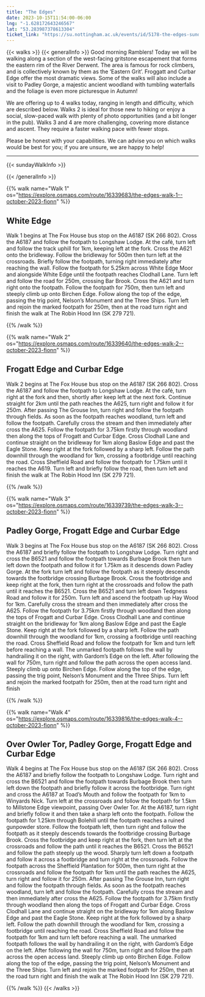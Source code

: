 ```yaml
---
title: "The Edges"
date: 2023-10-15T11:54:00-06:00
lng: "-1.628172643246567"
lat: "53.283987378613304"
ticket_link: "https://su.nottingham.ac.uk/events/id/5178-the-edges-sunday-walk"
---
```


{{< walks >}}
{{< generalInfo >}}
Good morning Ramblers! Today we will be walking along a section of the west-facing
gritstone escapement that forms the eastern rim of the River Derwent. The area is famous
for rock climbers, and is collectively known by them as the ‘Eastern Grit’. Froggatt and
Curbar Edge offer the most dramatic views. Some of the walks will also include a visit to
Padley Gorge, a majestic ancient woodland with tumbling waterfalls and the foliage is even
more picturesque in Autumn!

We are offering up to 4 walks today, ranging in length and difficulty, which are described below.
Walks 2 is ideal for those new to hiking or enjoy a social, slow-paced walk with plenty of photo
opportunities (and a bit longer in the pub).
Walks 3 and 4 are more challenging, covering more distance and ascent. They require a faster walking pace
with fewer stops.

Please be honest with your capabilities. We can advise you on which walks would be best for you; if you
are unsure, we are happy to help!
<hr>
{{< sundayWalkInfo >}}

{{< /generalInfo >}}

{{% walk name="Walk 1" os="https://explore.osmaps.com/route/16339683/the-edges-walk-1--october-2023-fionn" %}}

## White Edge

Walk 1 begins at The Fox House bus stop on the A6187 (SK 266
802). Cross the A6187 and follow the footpath to Longshaw Lodge.
At the café, turn left and follow the track uphill for 1km, keeping left
at the fork. Cross the A621 onto the bridleway. Follow the
bridleway for 500m then turn left at the crossroads. Briefly follow
the footpath, turning right immediately after reaching the wall.
Follow the footpath for 5.25km across White Edge Moor and
alongside White Edge until the footpath reaches Clodhall Lane. Turn
left and follow the road for 250m, crossing Bar Brook. Cross the
A621 and turn right onto the footpath. Follow the footpath for
750m, then turn left and steeply climb up onto Birchen Edge. Follow
along the top of the edge, passing the trig point, Nelson’s
Monument and the Three Ships. Turn left and rejoin the marked
footpath for 250m, then at the road turn right and finish the walk at
The Robin Hood Inn (SK 279 721).

{{% /walk %}}

{{% walk name="Walk 2" os="https://explore.osmaps.com/route/16339640/the-edges-walk-2--october-2023-fionn" %}}

## Frogatt Edge and Curbar Edge

Walk 2 begins at The Fox House bus stop on the A6187 (SK 266
802). Cross the A6187 and follow the footpath to Longshaw Lodge.
At the café, turn right at the fork and then, shortly after keep left at
the next fork. Continue straight for 2km until the path reaches the
A625, turn right and follow it for 250m. After passing The Grouse
Inn, turn right and follow the footpath through fields. As soon as the
footpath reaches woodland, turn left and follow the footpath.
Carefully cross the stream and then immediately after cross the
A625. Follow the footpath for 3.75km firstly through woodland then
along the tops of Frogatt and Curbar Edge. Cross Clodhall Lane and
continue straight on the bridleway for 1km along Baslow Edge and
past the Eagle Stone. Keep right at the fork followed by a sharp left.
Follow the path downhill through the woodland for 1km, crossing a
footbridge until reaching the road. Cross Sheffield Road and follow
the footpath for 1.75km until it reaches the A619. Turn left and
briefly follow the road, then turn left and finish the walk at The
Robin Hood Inn (SK 279 721).

{{% /walk %}}

{{% walk name="Walk 3" os="https://explore.osmaps.com/route/16339739/the-edges-walk-3--october-2023-fionn" %}}

## Padley Gorge, Frogatt Edge and Curbar Edge

Walk 3 begins at The Fox House bus stop on the A6187 (SK 266
802). Cross the A6187 and briefly follow the footpath to Longshaw
Lodge. Turn right and cross the B6521 and follow the footpath
towards Burbage Brook then turn left down the footpath and follow
it for 1.75km as it descends down Padley Gorge. At the fork turn
left and follow the footpath as it steeply descends towards the
footbridge crossing Burbage Brook. Cross the footbridge and keep
right at the fork, then turn right at the crossroads and follow the
path until it reaches the B6521. Cross the B6521 and turn left down
Tedgness Road and follow it for 250m. Turn left and ascend the
footpath up Hay Wood for 1km. Carefully cross the stream and
then immediately after cross the A625. Follow the footpath for
3.75km firstly through woodland then along the tops of Frogatt and
Curbar Edge. Cross Clodhall Lane and continue straight on the
bridleway for 1km along Baslow Edge and past the Eagle Stone.
Keep right at the fork followed by a sharp left. Follow the path
downhill through the woodland for 1km, crossing a footbridge until
reaching the road. Cross Sheffield Road and follow the footpath for
1km and turn left before reaching a wall. The unmarked footpath
follows the wall by handrailing it on the right, with Gardom’s Edge
on the left. After following the wall for 750m, turn right and follow
the path across the open access land. Steeply climb up onto Birchen
Edge. Follow along the top of the edge, passing the trig point,
Nelson’s Monument and the Three Ships. Turn left and rejoin the
marked footpath for 250m, then at the road turn right and finish

{{% /walk %}}

{{% walk name="Walk 4" os="https://explore.osmaps.com/route/16339816/the-edges-walk-4--october-2023-fionn" %}}

## Over Owler Tor, Padley Gorge, Frogatt Edge and Curbar Edge

Walk 4 begins at The Fox House bus stop on the A6187 (SK 266
802). Cross the A6187 and briefly follow the footpath to
Longshaw Lodge. Turn right and cross the B6521 and follow the
footpath towards Burbage Brook then turn left down the
footpath and briefly follow it across the footbridge. Turn right
and cross the A6187 at Toad’s Mouth and follow the footpath for
1km to Winyards Nick. Turn left at the crossroads and follow
the footpath for 1.5km to Millstone Edge viewpoint, passing Over
Owler Tor. At the A6187, turn right and briefly follow it and
then take a sharp left onto the footpath. Follow the footpath for
1.25km through Bolehill until the footpath reaches a ruined
gunpowder store. Follow the footpath left, then turn right and
follow the footpath as it steeply descends towards the footbridge
crossing Burbage Brook. Cross the footbridge and keep right at
the fork, then turn left at the crossroads and follow the path until
it reaches the B6521. Cross the B6521 and follow the path
steeply up the wood. Sharply turn left down a footpath and
follow it across a footbridge and turn right at the crossroads.
Follow the footpath across the Sheffield Plantation for 500m,
then turn right at the crossroads and follow the footpath for 1km
until the path reaches the A625, turn right and follow it for
250m. After passing The Grouse Inn, turn right and follow the
footpath through fields. As soon as the footpath reaches
woodland, turn left and follow the footpath. Carefully cross the
stream and then immediately after cross the A625. Follow the
footpath for 3.75km firstly through woodland then along the tops
of Frogatt and Curbar Edge. Cross Clodhall Lane and continue
straight on the bridleway for 1km along Baslow Edge and past the
Eagle Stone. Keep right at the fork followed by a sharp left.
Follow the path downhill through the woodland for 1km,
crossing a footbridge until reaching the road. Cross Sheffield
Road and follow the footpath for 1km and turn left before
reaching a wall. The unmarked footpath follows the wall by
handrailing it on the right, with Gardom’s Edge on the left. After
following the wall for 750m, turn right and follow the path across
the open access land. Steeply climb up onto Birchen Edge. Follow
along the top of the edge, passing the trig point, Nelson’s
Monument and the Three Ships. Turn left and rejoin the marked
footpath for 250m, then at the road turn right and finish the walk
at The Robin Hood Inn (SK 279 721).

{{% /walk %}}
{{< /walks >}}
